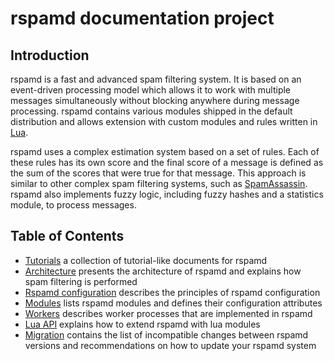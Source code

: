 # rspamd documentation project

## Introduction
rspamd is a fast and advanced spam filtering system. It is based on an event-driven processing model which allows it to work with multiple messages simultaneously without blocking anywhere during message processing. rspamd contains various modules shipped in the default distribution and allows extension with custom modules and rules written in [Lua](http://lua.org).

rspamd uses a complex estimation system based on a set of rules. Each of these rules has its own score and the final score of a message is defined as the sum of the scores that were true for that message. This approach is similar to other complex spam filtering systems, such as [SpamAssassin](http://spamassassin.apache.org). rspamd also implements fuzzy logic, including fuzzy hashes and a statistics module, to process messages.

## Table of Contents

- [Tutorials](tutorials/) a collection of tutorial-like documents for rspamd
- [Architecture](architecture/) presents the architecture of rspamd and explains how spam filtering is performed
- [Rspamd configuration](configuration/) describes the principles of rspamd configuration
- [Modules](modules/) lists rspamd modules and defines their configuration attributes
- [Workers](workers/) describes worker processes that are implemented in rspamd
- [Lua API](lua/) explains how to extend rspamd with lua modules
- [Migration](migration.md) contains the list of incompatible changes between rspamd versions and recommendations on how to update your rspamd system
